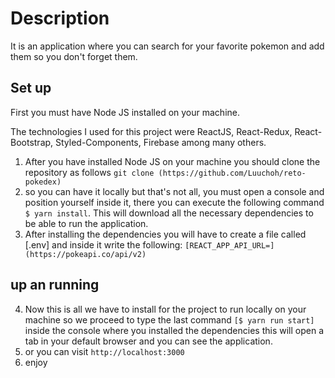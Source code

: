 
# Description

It is an application where you can search for your favorite pokemon and add them so you don't forget them.

## Set up

First you must have Node JS installed on your machine.

The technologies I used for this project were ReactJS, React-Redux, React-Bootstrap, Styled-Components, Firebase among many others.

1. After you have installed Node JS on your machine you should clone the repository as follows `git clone (https://github.com/Luuchoh/reto-pokedex)`
2. so you can have it locally but that's not all, you must open a console and position yourself inside it, there you can execute the following command `$ yarn install`. This will download all the necessary dependencies to be able to run the application.
3. After installing the dependencies you will have to create a file called [.env] and inside it write the following: `[REACT_APP_API_URL=](https://pokeapi.co/api/v2)`

## up an running
4. Now this is all we have to install for the project to run locally on your machine so we proceed to type the last command `[$ yarn run start]` inside the console where you installed the dependencies this will open a tab in your default browser and you can see the application.
5. or you can visit `http://localhost:3000`
6. enjoy


